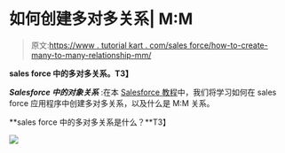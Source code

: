 # 如何创建多对多关系| M:M

> 原文:[https://www . tutorial kart . com/sales force/how-to-create-many-to-many-relationship-mm/](https://www.tutorialkart.com/salesforce/how-to-create-many-to-many-relationship-mm/)

**sales force 中的多对多关系。T3】**

***Salesforce 中的对象关系*** :在本 [Salesforce 教程](https://www.tutorialkart.com/salesforce-tutorials/)中，我们将学习如何在 sales force 应用程序中创建多对多关系，以及什么是 M:M 关系。

**sales force 中的多对多关系是什么？**T3】

[![](../Images/925da31b32d6bc3827932f6c8afb11bb.png)](https://www.tutorialkart.com/)